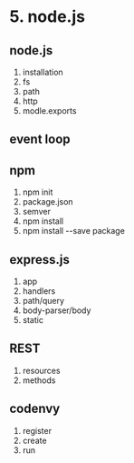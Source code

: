 # 5. node.js

## node.js
1. installation
2. fs
3. path
4. http
5. modle.exports

## event loop

## npm
1. npm init
2. package.json
3. semver
4. npm install
5. npm install --save package

## express.js
1. app
2. handlers
3. path/query
4. body-parser/body
5. static

## REST
1. resources
2. methods

## codenvy
1. register
2. create
3. run
